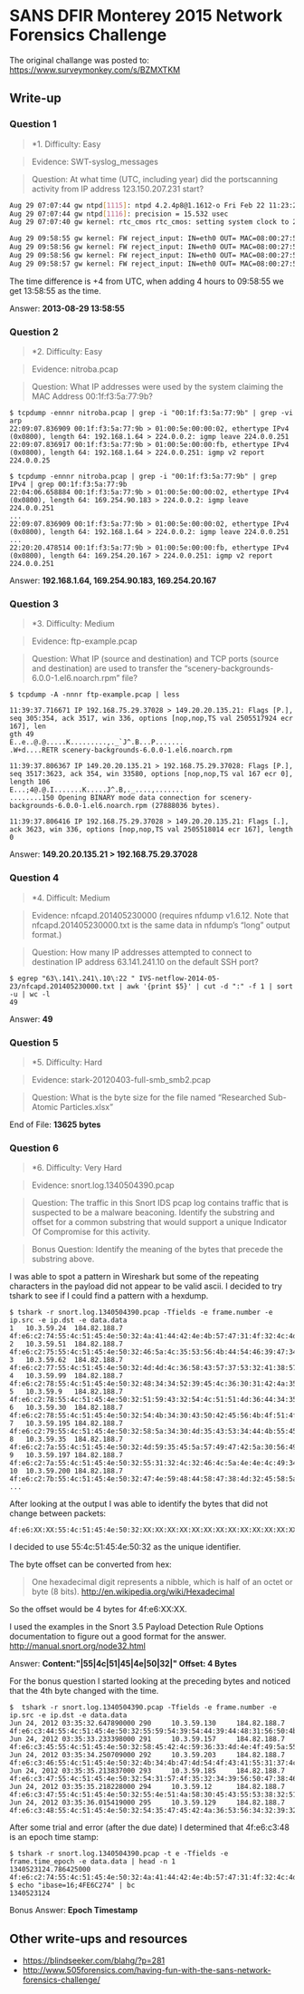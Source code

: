 # SANS DFIR Monterey 2015 Network Forensics Challenge 
The original challange was posted to: https://www.surveymonkey.com/s/BZMXTKM

## Write-up

### Question 1 
 > *1. Difficulty: Easy
 
 > Evidence: SWT-syslog_messages
 
 > Question: At what time (UTC, including year) did the portscanning activity from IP address 123.150.207.231 start?

```bash
Aug 29 07:07:44 gw ntpd[1115]: ntpd 4.2.4p8@1.1612-o Fri Feb 22 11:23:27 UTC 2013 (1)
Aug 29 07:07:44 gw ntpd[1116]: precision = 15.532 usec
Aug 29 07:07:40 gw kernel: rtc_cmos rtc_cmos: setting system clock to 2013-08-29 11:07:08 UTC (1377774428)

Aug 29 09:58:55 gw kernel: FW reject_input: IN=eth0 OUT= MAC=08:00:27:53:38:ee:08:00:27:1c:21:2b:08:00 SRC=123.150.207.231 DST=98.252.16.36 LEN=44 TOS=0x00 PREC=0x00 TTL=41 ID=35517 PROTO=TCP SPT=38553 DPT=3306 WINDOW=1024 RES=0x00 SYN URGP=0 
Aug 29 09:58:56 gw kernel: FW reject_input: IN=eth0 OUT= MAC=08:00:27:53:38:ee:08:00:27:1c:21:2b:08:00 SRC=123.150.207.231 DST=98.252.16.36 LEN=44 TOS=0x00 PREC=0x00 TTL=34 ID=45569 PROTO=TCP SPT=38553 DPT=587 WINDOW=1024 RES=0x00 SYN URGP=0 
Aug 29 09:58:56 gw kernel: FW reject_input: IN=eth0 OUT= MAC=08:00:27:53:38:ee:08:00:27:1c:21:2b:08:00 SRC=123.150.207.231 DST=98.252.16.36 LEN=44 TOS=0x00 PREC=0x00 TTL=26 ID=46106 PROTO=TCP SPT=38553 DPT=53 WINDOW=1024 RES=0x00 SYN URGP=0 
Aug 29 09:58:57 gw kernel: FW reject_input: IN=eth0 OUT= MAC=08:00:27:53:38:ee:08:00:27:1c:21:2b:08:00 SRC=123.150.207.231 DST=98.252.16.36 LEN=44 TOS=
```

The time difference is +4 from UTC, when adding 4 hours to 09:58:55 we get 13:58:55 as the time.

Answer: **2013-08-29 13:58:55**

### Question 2 
 > *2. Difficulty: Easy
 
 > Evidence: nitroba.pcap
 
 > Question: What IP addresses were used by the system claiming the MAC Address 00:1f:f3:5a:77:9b?

```
$ tcpdump -ennnr nitroba.pcap | grep -i "00:1f:f3:5a:77:9b" | grep -vi arp
22:09:07.836909 00:1f:f3:5a:77:9b > 01:00:5e:00:00:02, ethertype IPv4 (0x0800), length 64: 192.168.1.64 > 224.0.0.2: igmp leave 224.0.0.251
22:09:07.836917 00:1f:f3:5a:77:9b > 01:00:5e:00:00:fb, ethertype IPv4 (0x0800), length 64: 192.168.1.64 > 224.0.0.251: igmp v2 report 224.0.0.25

$ tcpdump -ennnr nitroba.pcap | grep -i "00:1f:f3:5a:77:9b" | grep IPv4 | grep 00:1f:f3:5a:77:9b
22:04:06.658884 00:1f:f3:5a:77:9b > 01:00:5e:00:00:02, ethertype IPv4 (0x0800), length 64: 169.254.90.183 > 224.0.0.2: igmp leave 224.0.0.251
...
22:09:07.836909 00:1f:f3:5a:77:9b > 01:00:5e:00:00:02, ethertype IPv4 (0x0800), length 64: 192.168.1.64 > 224.0.0.2: igmp leave 224.0.0.251
...
22:20:20.478514 00:1f:f3:5a:77:9b > 01:00:5e:00:00:fb, ethertype IPv4 (0x0800), length 64: 169.254.20.167 > 224.0.0.251: igmp v2 report 224.0.0.251
```

Answer: **192.168.1.64, 169.254.90.183, 169.254.20.167**


### Question 3
 > *3. Difficulty: Medium
 
 > Evidence: ftp-example.pcap
 
 > Question: What IP (source and destination) and TCP ports (source and destination) are used to transfer the “scenery-backgrounds-6.0.0-1.el6.noarch.rpm” file?

```
$ tcpdump -A -nnnr ftp-example.pcap | less

11:39:37.716671 IP 192.168.75.29.37028 > 149.20.20.135.21: Flags [P.], seq 305:354, ack 3517, win 336, options [nop,nop,TS val 2505517924 ecr 167], len
gth 49
E..e..@.@.....K.........,._`J^.B...P.......
.W+d....RETR scenery-backgrounds-6.0.0-1.el6.noarch.rpm

11:39:37.806367 IP 149.20.20.135.21 > 192.168.75.29.37028: Flags [P.], seq 3517:3623, ack 354, win 33580, options [nop,nop,TS val 167 ecr 0], length 106
E...;4@.@.I.......K.....J^.B,._....,.......
........150 Opening BINARY mode data connection for scenery-backgrounds-6.0.0-1.el6.noarch.rpm (27888036 bytes).

11:39:37.806416 IP 192.168.75.29.37028 > 149.20.20.135.21: Flags [.], ack 3623, win 336, options [nop,nop,TS val 2505518014 ecr 167], length 0
```

Answer: **149.20.20.135.21 > 192.168.75.29.37028**

### Question 4 
 > *4. Difficult: Medium
 
 > Evidence: nfcapd.201405230000 (requires nfdump v1.6.12. Note that nfcapd.201405230000.txt is the same data in nfdump’s “long” output format.)

 > Question: How many IP addresses attempted to connect to destination IP address 63.141.241.10 on the default SSH port?

```
$ egrep "63\.141\.241\.10\:22 " IVS-netflow-2014-05-23/nfcapd.201405230000.txt | awk '{print $5}' | cut -d ":" -f 1 | sort -u | wc -l 
49
```

Answer: **49**

### Question 5 
 > *5. Difficulty: Hard
 
 > Evidence: stark-20120403-full-smb_smb2.pcap
 
 > Question: What is the byte size for the file named “Researched Sub-Atomic Particles.xlsx”
 
End of File: **13625 bytes**

### Question 6 
 > *6. Difficulty: Very Hard
 
 > Evidence: snort.log.1340504390.pcap
 
 > Question: The traffic in this Snort IDS pcap log contains traffic that is suspected to be a malware beaconing. Identify the substring and offset for a common substring that would support a unique Indicator Of Compromise for this activity.

 > Bonus Question: Identify the meaning of the bytes that precede the substring above.

I was able to spot a pattern in Wireshark but some of the repeating characters in the payload did not appear to be valid ascii. I decided to try tshark to see if I could find a pattern with a hexdump. 
```
$ tshark -r snort.log.1340504390.pcap -Tfields -e frame.number -e ip.src -e ip.dst -e data.data
1	10.3.59.24	184.82.188.7	4f:e6:c2:74:55:4c:51:45:4e:50:32:4a:41:44:42:4e:4b:57:47:31:4f:32:4c:4d:42:55:53:52:32:48:4e:0a
2	10.3.59.51	184.82.188.7	4f:e6:c2:75:55:4c:51:45:4e:50:32:46:5a:4c:35:53:56:4b:44:54:46:39:47:34:58:58:45:37:54:46:5a:0a
3	10.3.59.62	184.82.188.7	4f:e6:c2:77:55:4c:51:45:4e:50:32:4d:4d:4c:36:58:43:57:37:53:32:41:38:57:55:45:47:30:32:30:50:0a
4	10.3.59.99	184.82.188.7	4f:e6:c2:78:55:4c:51:45:4e:50:32:48:34:34:52:39:45:4c:36:30:31:42:4a:35:34:39:48:50:49:5a:45:0a
5	10.3.59.9	184.82.188.7	4f:e6:c2:78:55:4c:51:45:4e:50:32:51:59:43:32:54:4c:51:51:4d:36:44:34:35:4c:42:44:46:5a:4b:58:0a
6	10.3.59.30	184.82.188.7	4f:e6:c2:78:55:4c:51:45:4e:50:32:54:4b:34:30:43:50:42:45:56:4b:4f:51:4f:31:42:54:4a:35:51:49:0a
7	10.3.59.195	184.82.188.7	4f:e6:c2:79:55:4c:51:45:4e:50:32:58:5a:34:30:4d:35:43:53:34:44:4b:55:45:57:32:32:55:47:42:35:0a
8	10.3.59.35	184.82.188.7	4f:e6:c2:7a:55:4c:51:45:4e:50:32:4d:59:35:45:5a:57:49:47:42:5a:30:56:49:36:4b:55:48:57:43:50:0a
9	10.3.59.197	184.82.188.7	4f:e6:c2:7a:55:4c:51:45:4e:50:32:55:31:32:4c:32:46:4c:5a:4e:4e:4c:49:34:56:58:36:56:58:31:4f:0a
10	10.3.59.200	184.82.188.7	4f:e6:c2:7b:55:4c:51:45:4e:50:32:47:4e:59:48:44:58:47:38:4d:32:45:58:5a:4b:35:39:39:57:50:48:0a
...
```
After looking at the output I was able to identify the bytes that did not change between packets:
```
4f:e6:XX:XX:55:4c:51:45:4e:50:32:XX:XX:XX:XX:XX:XX:XX:XX:XX:XX:XX:XX:XX:XX:XX:XX:XX:XX:XX:XX:0a
```
I decided to use 55:4c:51:45:4e:50:32 as the unique identifier.

The byte offset can be converted from hex:
 > One hexadecimal digit represents a nibble, which is half of an octet or byte (8 bits).
 http://en.wikipedia.org/wiki/Hexadecimal

So the offset would be 4 bytes for 4f:e6:XX:XX.

I used the examples in the Snort 3.5 Payload Detection Rule Options documentation to figure out a good format for the answer. 
http://manual.snort.org/node32.html

Answer: **Content:"|55|4c|51|45|4e|50|32|" Offset: 4 Bytes**

For the bonus question I started looking at the preceding bytes and noticed that the 4th byte changed with the time. 

```
$  tshark -r snort.log.1340504390.pcap -Tfields -e frame.number -e ip.src -e ip.dst -e data.data 
Jun 24, 2012 03:35:32.647890000 290     10.3.59.130     184.82.188.7    4f:e6:c3:44:55:4c:51:45:4e:50:32:55:59:54:39:54:44:39:44:48:31:56:50:4b:35:30:53:4d:56:4f:4e:0a
Jun 24, 2012 03:35:33.233398000 291     10.3.59.157     184.82.188.7    4f:e6:c3:45:55:4c:51:45:4e:50:32:58:45:42:4c:59:36:33:4d:4e:4f:49:5a:55:39:58:42:33:44:46:56:0a
Jun 24, 2012 03:35:34.250709000 292     10.3.59.203     184.82.188.7    4f:e6:c3:46:55:4c:51:45:4e:50:32:4b:34:4b:47:4d:54:4f:43:41:55:31:37:4c:32:52:35:43:39:59:56:0a
Jun 24, 2012 03:35:35.213837000 293     10.3.59.185     184.82.188.7    4f:e6:c3:47:55:4c:51:45:4e:50:32:54:31:57:4f:35:32:34:39:56:50:47:38:46:31:45:56:37:4b:34:30:0a
Jun 24, 2012 03:35:35.218228000 294     10.3.59.12      184.82.188.7    4f:e6:c3:47:55:4c:51:45:4e:50:32:55:4e:51:4a:58:30:45:43:55:53:38:32:51:36:31:5a:57:37:34:31:0a
Jun 24, 2012 03:35:36.015419000 295     10.3.59.129     184.82.188.7    4f:e6:c3:48:55:4c:51:45:4e:50:32:54:35:47:45:42:4a:36:53:56:34:32:39:32:35:34:33:4b:32:52:56:0a
```

After some trial and error (after the due date) I determined that 4f:e6:c3:48 is an epoch time stamp:
```
$ tshark -r snort.log.1340504390.pcap -t e -Tfields -e frame.time_epoch -e data.data | head -n 1
1340523124.786425000	4f:e6:c2:74:55:4c:51:45:4e:50:32:4a:41:44:42:4e:4b:57:47:31:4f:32:4c:4d:42:55:53:52:32:48:4e:0a
$ echo "ibase=16;4FE6C274" | bc
1340523124
```

Bonus Answer: **Epoch Timestamp**

## Other write-ups and resources
* https://blindseeker.com/blahg/?p=281
* http://www.505forensics.com/having-fun-with-the-sans-network-forensics-challenge/
